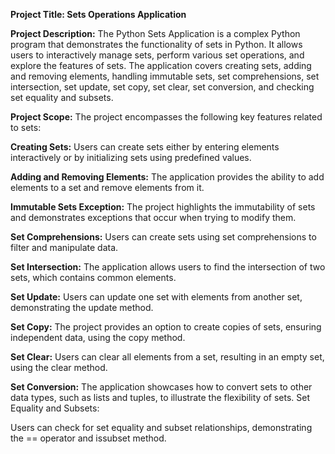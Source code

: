 ******Project Title: Sets Operations Application******

**Project Description:**
The Python Sets Application is a complex Python program that demonstrates the functionality of sets in Python. It allows users to interactively manage sets, perform various set operations, and explore the features of sets. The application covers creating sets, adding and removing elements, handling immutable sets, set comprehensions, set intersection, set update, set copy, set clear, set conversion, and checking set equality and subsets.

**Project Scope:**
The project encompasses the following key features related to sets:

**Creating Sets:**
Users can create sets either by entering elements interactively or by initializing sets using predefined values.

**Adding and Removing Elements:**
The application provides the ability to add elements to a set and remove elements from it.

**Immutable Sets Exception:**
The project highlights the immutability of sets and demonstrates exceptions that occur when trying to modify them.

**Set Comprehensions:**
Users can create sets using set comprehensions to filter and manipulate data.

**Set Intersection:**
The application allows users to find the intersection of two sets, which contains common elements.

**Set Update:**
Users can update one set with elements from another set, demonstrating the update method.

**Set Copy:**
The project provides an option to create copies of sets, ensuring independent data, using the copy method.

**Set Clear:**
Users can clear all elements from a set, resulting in an empty set, using the clear method.

**Set Conversion:**
The application showcases how to convert sets to other data types, such as lists and tuples, to illustrate the flexibility of sets.
Set Equality and Subsets:

Users can check for set equality and subset relationships, demonstrating the == operator and issubset method.
